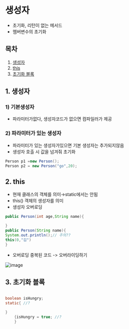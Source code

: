 # 생성자
- 초기화, 리턴이 없는 메서드
- 멤버변수의 초기화

## 목차

1. [생성자](#1-생성자)
2. [this](#2-this)
3. [초기화 블록](#3-초기화-블록)


## 1. 생성자

### 1) 기본생성자

- 파라미터가없다, 생성자코드가 없으면 컴파일러가 제공

### 2) 파라미터가 있는 생성자

- 파라미터가 있는 생성자가있으면 기본 생성자는 추가되지않음
- 생성자 호출 시 값을 넘겨줘 초기화

```java
Person p1 =new Person();
Person p2 = new Person("go",20);
```

## 2. this

- 현재 클래스의 객체를 의미→static에서는 안됨
- this() 객체의 생성자를 의미
- 생성자 오버로딩

```java
public Person(int age,String name){

}
public Person(String name){
System.out.println();// 주의??
this(0,"김") 
}


```
- 오버로딩 중복된 코드 -> 오버라이딩하기

![image](https://github.com/SeokJuGo/SSAFY_TIL/assets/116260619/ae37f602-12e3-41bb-a1f5-203d8dcb2bf4)

## 3. 초기화 블록

```java

boolean isHungry;
static{ //?

}
	{isHungry = true; //?
	}

```
